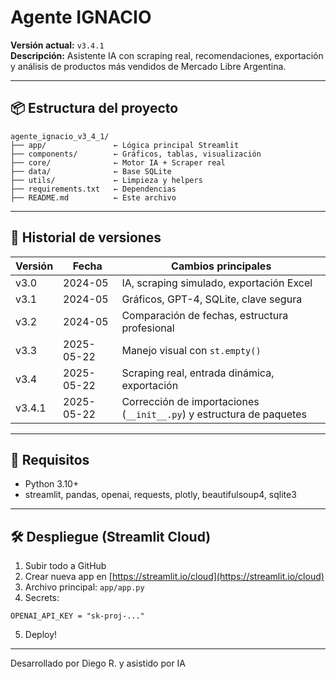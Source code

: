 
# Agente IGNACIO

**Versión actual:** `v3.4.1`  
**Descripción:** Asistente IA con scraping real, recomendaciones, exportación y análisis de productos más vendidos de Mercado Libre Argentina.

---

## 📦 Estructura del proyecto

```
agente_ignacio_v3_4_1/
├── app/               ← Lógica principal Streamlit
├── components/        ← Gráficos, tablas, visualización
├── core/              ← Motor IA + Scraper real
├── data/              ← Base SQLite
├── utils/             ← Limpieza y helpers
├── requirements.txt   ← Dependencias
├── README.md          ← Este archivo
```

---

## 🔁 Historial de versiones

| Versión | Fecha       | Cambios principales |
|---------|-------------|---------------------|
| v3.0    | 2024-05     | IA, scraping simulado, exportación Excel |
| v3.1    | 2024-05     | Gráficos, GPT-4, SQLite, clave segura |
| v3.2    | 2024-05     | Comparación de fechas, estructura profesional |
| v3.3    | 2025-05-22  | Manejo visual con `st.empty()` |
| v3.4    | 2025-05-22  | Scraping real, entrada dinámica, exportación |
| v3.4.1  | 2025-05-22  | Corrección de importaciones (`__init__.py`) y estructura de paquetes |

---

## 🧠 Requisitos

- Python 3.10+
- streamlit, pandas, openai, requests, plotly, beautifulsoup4, sqlite3

---

## 🛠️ Despliegue (Streamlit Cloud)

1. Subir todo a GitHub
2. Crear nueva app en [https://streamlit.io/cloud](https://streamlit.io/cloud)
3. Archivo principal: `app/app.py`
4. Secrets:
```
OPENAI_API_KEY = "sk-proj-..."
```
5. Deploy!

---

Desarrollado por Diego R. y asistido por IA
